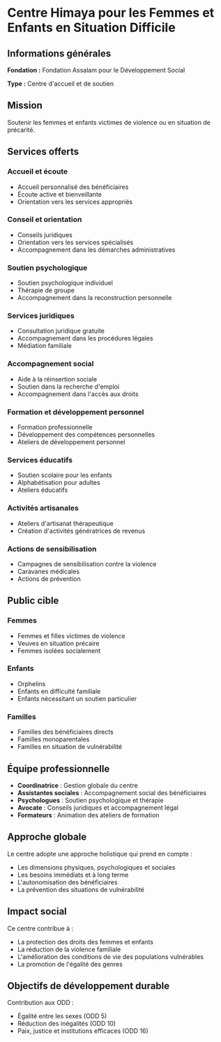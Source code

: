 # Centre Himaya pour les Femmes et Enfants en Situation Difficile

## Informations générales

**Fondation :** Fondation Assalam pour le Développement Social

**Type :** Centre d'accueil et de soutien

## Mission

Soutenir les femmes et enfants victimes de violence ou en situation de précarité.

## Services offerts

### Accueil et écoute
- Accueil personnalisé des bénéficiaires
- Écoute active et bienveillante
- Orientation vers les services appropriés

### Conseil et orientation
- Conseils juridiques
- Orientation vers les services spécialisés
- Accompagnement dans les démarches administratives

### Soutien psychologique
- Soutien psychologique individuel
- Thérapie de groupe
- Accompagnement dans la reconstruction personnelle

### Services juridiques
- Consultation juridique gratuite
- Accompagnement dans les procédures légales
- Médiation familiale

### Accompagnement social
- Aide à la réinsertion sociale
- Soutien dans la recherche d'emploi
- Accompagnement dans l'accès aux droits

### Formation et développement personnel
- Formation professionnelle
- Développement des compétences personnelles
- Ateliers de développement personnel

### Services éducatifs
- Soutien scolaire pour les enfants
- Alphabétisation pour adultes
- Ateliers éducatifs

### Activités artisanales
- Ateliers d'artisanat thérapeutique
- Création d'activités génératrices de revenus

### Actions de sensibilisation
- Campagnes de sensibilisation contre la violence
- Caravanes médicales
- Actions de prévention

## Public cible

### Femmes
- Femmes et filles victimes de violence
- Veuves en situation précaire
- Femmes isolées socialement

### Enfants
- Orphelins
- Enfants en difficulté familiale
- Enfants nécessitant un soutien particulier

### Familles
- Familles des bénéficiaires directs
- Familles monoparentales
- Familles en situation de vulnérabilité

## Équipe professionnelle

- **Coordinatrice** : Gestion globale du centre
- **Assistantes sociales** : Accompagnement social des bénéficiaires
- **Psychologues** : Soutien psychologique et thérapie
- **Avocate** : Conseils juridiques et accompagnement légal
- **Formateurs** : Animation des ateliers de formation

## Approche globale

Le centre adopte une approche holistique qui prend en compte :
- Les dimensions physiques, psychologiques et sociales
- Les besoins immédiats et à long terme
- L'autonomisation des bénéficiaires
- La prévention des situations de vulnérabilité

## Impact social

Ce centre contribue à :
- La protection des droits des femmes et enfants
- La réduction de la violence familiale
- L'amélioration des conditions de vie des populations vulnérables
- La promotion de l'égalité des genres

## Objectifs de développement durable

Contribution aux ODD :
- Égalité entre les sexes (ODD 5)
- Réduction des inégalités (ODD 10)
- Paix, justice et institutions efficaces (ODD 16)
